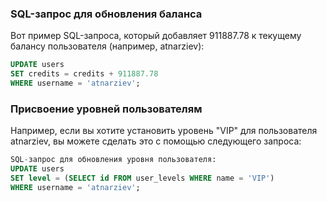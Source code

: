 ### SQL-запрос для обновления баланса ###
Вот пример SQL-запроса, который добавляет 911887.78 к текущему балансу пользователя (например, atnarziev):

```sql
UPDATE users 
SET credits = credits + 911887.78 
WHERE username = 'atnarziev';
```

### Присвоение уровней пользователям ###
Например, если вы хотите установить уровень "VIP" для пользователя atnarziev, вы можете сделать это с помощью следующего запроса:

```sql
SQL-запрос для обновления уровня пользователя:
UPDATE users 
SET level = (SELECT id FROM user_levels WHERE name = 'VIP') 
WHERE username = 'atnarziev';
```